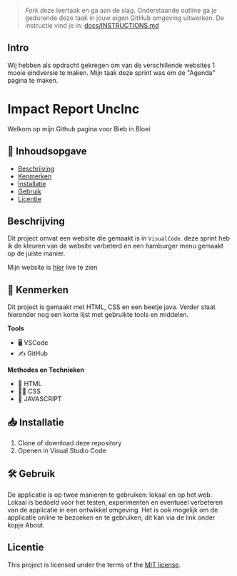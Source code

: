 > _Fork_ deze leertaak en ga aan de slag. Onderstaande outline ga je gedurende deze taak in jouw eigen GitHub omgeving uitwerken. De instructie vind je in: [docs/INSTRUCTIONS.md](docs/INSTRUCTIONS.md)


## Intro
Wij hebben als opdracht gekregen om van de verschillende websites 1 mooie eindversie te maken. Mijn taak deze sprint was om de "Agenda" pagina te maken.

# Impact Report UncInc
Welkom op mijn Github pagina voor Bieb in Bloei



## 📖 Inhoudsopgave
 
  * [Beschrijving](#beschrijving)
  * [Kenmerken](#kenmerken)
  * [Installatie](#installatie)
  * [Gebruik](#gebruik)
  * [Licentie](#licentie)
 
 
## Beschrijving
<!-- In de Beschrijving staat hoe je project er uit ziet, hoe het werkt en wat je er mee kan. -->
Dit project omvat een website die gemaakt is in `VisualCode`.
deze sprint heb ik de kleuren van de website verbeterd en een hamburger menu gemaakt op de juiste manier.

Mijn website is [hier](https://anouarab2.github.io/fix-the-flow-interactive-website/) live te zien
 
## 💎 Kenmerken
 
Dit project is gemaakt met HTML, CSS en een beetje java. Verder staat hieronder nog een korte lijst met gebruikte tools en middelen.
 
**Tools**
 
- 🖥️ VSCode
- ✍️ GitHub
 
**Methodes en Technieken**
 
- 🚀 HTML
- 💅🏼 CSS
- 📱 JAVASCRIPT
 
## 📥 Installatie
 
1. Clone of download deze repository
2. Openen in Visual Studio Code
 
## 🛠️ Gebruik
 
De applicatie is op twee manieren te gebruiken: lokaal en op het web. Lokaal is bedoeld voor het testen, experimenten en eventueel verbeteren van de applicatie in een ontwikkel omgeving. Het is ook mogelijk om de applicatie online te bezoeken en te gebruiken, dit kan via de link onder kopje About.
 

## Licentie
This project is licensed under the terms of the [MIT license](./LICENSE).

